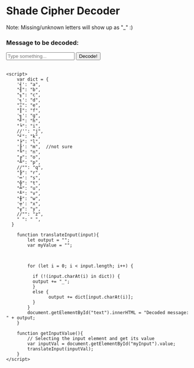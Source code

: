 <h1>Shade Cipher Decoder</h1>

Note: Missing/unknown letters will show up as "_" :)


<h3>Message to be decoded:</h3>

<body>
    <input type="text" placeholder="Type something..." id="myInput">
    <button type="button" onclick="getInputValue();">Decode!</button>
    <br> <br>
    <div id="text">
    </div>
    
    <script>
        var dict = {
        '╡': "a",
        "╢": "b",
        "╖": "c",
        '╕': "d",
        "Ξ": "e",
        "║": "f",
        '╗': "g",
        "╝": "h",
        "╘": "i",
        //'': "j",
        "╛": "k",
        "╞": "l",
        '╟': "m",  //not sure
        "╚": "n",
        "╔": "o",
        "╩": "p",
        //"": "q",
        "╠": "r",
        '═': "s",
        "╬": "t",
        "╧": "u",
        "╨": "v",
        "╫": "w",
        '╤': "x",
        "╥": "y",
        //"": "z",
        " ": " ",
      }
      
        function translateInput(input){
            let output = "";
            var myValue = "";
        
            
        
            for (let i = 0; i < input.length; i++) {
                                                                           
              if (!(input.charAt(i) in dict)) {
              output += "_";
              } 
              else {
                    output += dict[input.charAt(i)];
              }                                         
            }
            document.getElementById("text").innerHTML = "Decoded message: " + output;
        }
        
        function getInputValue(){
            // Selecting the input element and get its value 
            var inputVal = document.getElementById("myInput").value;
            translateInput(inputVal);
        }
    </script>
    
     
    
</body>

